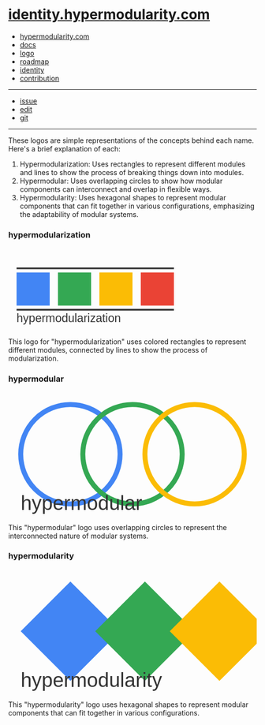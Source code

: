 # [identity.hypermodularity.com](http://identity.hypermodularity.com)

+ [hypermodularity.com](http://www.hypermodularity.com)
+ [docs](http://docs.hypermodularity.com)
+ [logo](http://logo.hypermodularity.com)
+ [roadmap](http://roadmap.hypermodularity.com)
+ [identity](http://identity.hypermodularity.com)
+ [contribution](http://contribution.softreck.dev)

---

+ [issue](https://github.com/hypermodularity/identity/issues/new)
+ [edit](https://github.com/hypermodularity/identity/edit/main/README.md)
+ [git](https://github.com/hypermodularity/)


---


These logos are simple representations of the concepts behind each name. Here's a brief explanation of each:

1. Hypermodularization: Uses rectangles to represent different modules and lines to show the process of breaking things down into modules.
2. Hypermodular: Uses overlapping circles to show how modular components can interconnect and overlap in flexible ways.
3. Hypermodularity: Uses hexagonal shapes to represent modular components that can fit together in various configurations, emphasizing the adaptability of modular systems.




### hypermodularization

<svg xmlns="http://www.w3.org/2000/svg" viewBox="0 0 300 100">
  <rect x="10" y="30" width="40" height="40" fill="#4285F4"/>
  <rect x="60" y="30" width="40" height="40" fill="#34A853"/>
  <rect x="110" y="30" width="40" height="40" fill="#FBBC05"/>
  <rect x="160" y="30" width="40" height="40" fill="#EA4335"/>
  <text x="10" y="90" font-family="Arial, sans-serif" font-size="14" fill="#333">hypermodularization</text>
  <line x1="10" y1="25" x2="200" y2="25" stroke="#333" stroke-width="2"/>
  <line x1="10" y1="75" x2="200" y2="75" stroke="#333" stroke-width="2"/>
</svg>


This logo for "hypermodularization" uses colored rectangles to represent different modules, connected by lines to show the process of modularization.

### hypermodular


<svg xmlns="http://www.w3.org/2000/svg" viewBox="0 0 200 100">
  <circle cx="50" cy="50" r="40" fill="none" stroke="#4285F4" stroke-width="4"/>
  <circle cx="100" cy="50" r="40" fill="none" stroke="#34A853" stroke-width="4"/>
  <circle cx="150" cy="50" r="40" fill="none" stroke="#FBBC05" stroke-width="4"/>
  <text x="10" y="95" font-family="Arial, sans-serif" font-size="16" fill="#333">hypermodular</text>
</svg>

This "hypermodular" logo uses overlapping circles to represent the interconnected nature of modular systems.

### hypermodularity

<svg xmlns="http://www.w3.org/2000/svg" viewBox="0 0 200 100">
  <polygon points="50,10 10,50 50,90 90,50" fill="#4285F4"/>
  <polygon points="110,10 70,50 110,90 150,50" fill="#34A853"/>
  <polygon points="170,10 130,50 170,90 210,50" fill="#FBBC05"/>
  <text x="10" y="95" font-family="Arial, sans-serif" font-size="16" fill="#333">hypermodularity</text>
</svg>

This "hypermodularity" logo uses hexagonal shapes to represent modular components that can fit together in various configurations.
